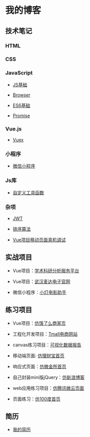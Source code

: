﻿# 我的博客

## 技术笔记

### HTML

### CSS

### JavaScript

+ [JS基础](https://github.com/LeoCharles/fe-note/blob/master/JavaScript/JS基础.md)

+ [Browser](https://github.com/LeoCharles/fe-note/blob/master/JavaScript/Browser.md)

+ [ES6基础](https://github.com/LeoCharles/fe-note/blob/master/JavaScript/ES6基础.md)

+ [Promise](https://github.com/LeoCharles/fe-note/blob/master/JavaScript/Promise.md)

### Vue.js
  
+ [Vuex](https://github.com/LeoCharles/fe-note/blob/master/Vue/vuex.md)

### 小程序

+ [微信小程序](https://github.com/LeoCharles/fe-note/blob/master/MP/微信小程序.md)

### Js库

+ [自定义工具函数](https://github.com/LeoCharles/fe-note/blob/master/Lib/utils.js)

### 杂项

+ [JWT](https://github.com/LeoCharles/fe-note/blob/master/Notes/JWT.md)

+ [排序算法](https://github.com/LeoCharles/fe-note/blob/master/Notes/排序.md)

+ [Vue项目移动页面真机调试](https://github.com/LeoCharles/fe-note/blob/master/Notes/Vue项目移动页面真机调试.md)

## 实战项目

+ Vue项目：[学术科研分析服务平台](http://swot.subject.net.cn:2221/index)

+ Vue项目：[武汉麦达电子官网](http://www.metadata.net.cn/)

+ 微信小程序：[小灯电影助手](https://github.com/LeoCharles/movie-helper)

## 练习项目

+ Vue项目：[仿饿了么商家页](https://github.com/LeoCharles/sell)

+ 工程化开发项目：[Tmall电商网站](https://github.com/LeoCharles/Tmall)

+ canvas练习项目：[可视化数据报告](https://leocharles.github.io/h5/)

+ 移动端页面: [仿理财宝首页](https://leocharles.github.io/responsiveWeb/src/)

+ 响应式页面：[仿微金所首页](https://leocharles.github.io/weijinsuo/)

+ 自己封装mini版jQuery：[仿新浪博客](https://leocharles.github.io/blog-demo/blog/index.html)

+ web应用练习项目：[仿腾讯微云页面](https://leocharles.github.io/weiyun/)

+ 页面练习：[仿100度首页](https://leocharles.github.io/100du/index.html)

## 简历

+ [我的简历](https://leocharles.github.io/resume/index.html)
